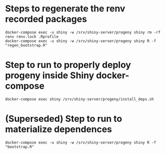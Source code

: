 # Steps to regenerate the renv recorded packages

```
docker-compose exec -u shiny -w /srv/shiny-server/progeny shiny rm -rf renv renv.lock .Rprofile
docker-compose exec -u shiny -w /srv/shiny-server/progeny shiny R -f "regen_bootstrap.R"
```

# Step to run to properly deploy progeny inside Shiny docker-compose

```
docker-compose exec shiny /srv/shiny-server/progeny/install_deps.sh
```

# (Superseded) Step to run to materialize dependences

```
docker-compose exec -u shiny -w /srv/shiny-server/progeny shiny R -f "bootstrap.R"
```
